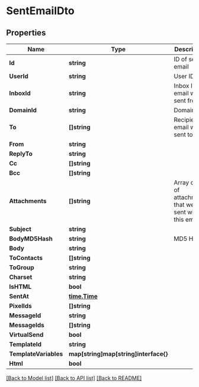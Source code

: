 # SentEmailDto

## Properties

Name | Type | Description | Notes
------------ | ------------- | ------------- | -------------
**Id** | **string** | ID of sent email | 
**UserId** | **string** | User ID | 
**InboxId** | **string** | Inbox ID email was sent from | 
**DomainId** | **string** | Domain ID | [optional] 
**To** | **[]string** | Recipients email was sent to | [optional] 
**From** | **string** |  | [optional] 
**ReplyTo** | **string** |  | [optional] 
**Cc** | **[]string** |  | [optional] 
**Bcc** | **[]string** |  | [optional] 
**Attachments** | **[]string** | Array of IDs of attachments that were sent with this email | [optional] 
**Subject** | **string** |  | [optional] 
**BodyMD5Hash** | **string** | MD5 Hash | [optional] 
**Body** | **string** |  | [optional] 
**ToContacts** | **[]string** |  | [optional] 
**ToGroup** | **string** |  | [optional] 
**Charset** | **string** |  | [optional] 
**IsHTML** | **bool** |  | [optional] 
**SentAt** | [**time.Time**](time.Time) |  | 
**PixelIds** | **[]string** |  | [optional] 
**MessageId** | **string** |  | [optional] 
**MessageIds** | **[]string** |  | [optional] 
**VirtualSend** | **bool** |  | [optional] 
**TemplateId** | **string** |  | [optional] 
**TemplateVariables** | **map[string]map[string]interface{}** |  | [optional] 
**Html** | **bool** |  | [optional] 

[[Back to Model list]](../README#documentation-for-models) [[Back to API list]](../README#documentation-for-api-endpoints) [[Back to README]](../README)



